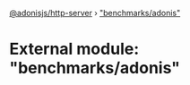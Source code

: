[@adonisjs/http-server](../README.md) › ["benchmarks/adonis"](_benchmarks_adonis_.md)

# External module: "benchmarks/adonis"


